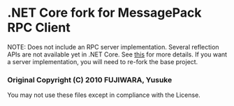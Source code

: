 # .NET Core fork for MessagePack RPC Client
NOTE: Does not include an RPC server implementation. Several reflection APIs are not available yet in .NET Core. See [this](https://github.com/dotnet/runtime/issues/15704) for more details. If you want a server implementation, you will need to re-fork the base project.


### Original Copyright (C) 2010 FUJIWARA, Yusuke
You may not use these files except in compliance with the License.
